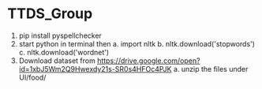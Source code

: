 # TTDS_Group

1. pip install pyspellchecker
2. start python in terminal then
    a. import nltk
    b. nltk.download('stopwords')
    c. nltk.download('wordnet')
3. Download dataset from https://drive.google.com/open?id=1xbJ5Wm2Q9Hwexdy21s-SR0s4HFOc4PJK
    a. unzip the files under UI/food/

